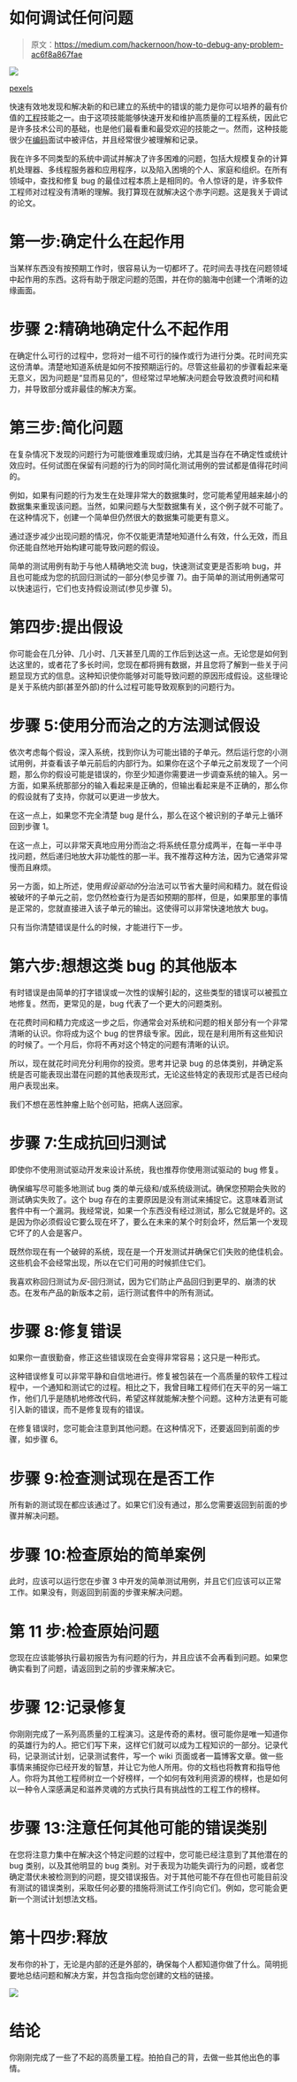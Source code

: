 # 如何调试任何问题

> 原文：<https://medium.com/hackernoon/how-to-debug-any-problem-ac6f8a867fae>

![](img/9dc0284e57752d43fd1cf2e39d6eb40f.png)

[pexels](https://www.pexels.com/photo/nature-red-dew-color-33544/)

快速有效地发现和解决新的和已建立的系统中的错误的能力是你可以培养的最有价值的[工程](https://hackernoon.com/tagged/engineering)技能之一。由于这项技能能够快速开发和维护高质量的工程系统，因此它是许多技术公司的基础，也是他们最看重和最受欢迎的技能之一。然而，这种技能很少在[编码](https://hackernoon.com/tagged/coding)面试中被评估，并且经常很少被理解和记录。

我在许多不同类型的系统中调试并解决了许多困难的问题，包括大规模复杂的计算机处理器、多线程服务器和应用程序，以及陷入困境的个人、家庭和组织。在所有领域中，查找和修复 bug 的最佳过程本质上是相同的。令人惊讶的是，许多软件工程师对过程没有清晰的理解。我打算现在就解决这个赤字问题。这是我关于调试的论文。

# 第一步:确定什么在起作用

当某样东西没有按预期工作时，很容易认为一切都坏了。花时间去寻找在问题领域中起作用的东西。这将有助于限定问题的范围，并在你的脑海中创建一个清晰的边缘画面。

# 步骤 2:精确地确定什么不起作用

在确定什么可行的过程中，您将对一组不可行的操作或行为进行分类。花时间充实这份清单。清楚地知道系统是如何不按预期运行的。尽管这些最初的步骤看起来毫无意义，因为问题是“显而易见的”，但经常过早地解决问题会导致浪费时间和精力，并导致部分或非最佳的解决方案。

# 第三步:简化问题

在复杂情况下发现的问题行为可能很难重现或归纳，尤其是当存在不确定性或统计效应时。任何试图在保留有问题的行为的同时简化测试用例的尝试都是值得花时间的。

例如，如果有问题的行为发生在处理非常大的数据集时，您可能希望用越来越小的数据集来重现该问题。当然，如果问题与大型数据集有关，这个例子就不可能了。在这种情况下，创建一个简单但仍然很大的数据集可能更有意义。

通过逐步减少出现问题的情况，你不仅能更清楚地知道什么有效，什么无效，而且你还能自然地开始构建可能导致问题的假设。

简单的测试用例有助于与他人精确地交流 bug，快速测试变更是否影响 bug，并且也可能成为您的抗回归测试的一部分(参见步骤 7)。由于简单的测试用例通常可以快速运行，它们也支持假设测试(参见步骤 5)。

# 第四步:提出假设

你可能会在几分钟、几小时、几天甚至几周的工作后到达这一点。无论您是如何到达这里的，或者花了多长时间，您现在都将拥有数据，并且您将了解到一些关于问题显现方式的信息。这种知识使你能够对可能导致问题的原因形成假设。这些理论是关于系统内部(甚至外部)的什么过程可能导致观察到的问题行为。

# 步骤 5:使用分而治之的方法测试假设

依次考虑每个假设，深入系统，找到你认为可能出错的子单元。然后运行您的小测试用例，并查看该子单元前后的内部行为。如果你在这个子单元之前发现了一个问题，那么你的假设可能是错误的，你至少知道你需要进一步调查系统的输入。另一方面，如果系统那部分的输入看起来是正确的，但输出看起来是不正确的，那么你的假设就有了支持，你就可以更进一步放大。

在这一点上，如果您不完全清楚 bug 是什么，那么在这个被识别的子单元上循环回到步骤 1。

在这一点上，可以非常天真地应用分而治之:将系统任意分成两半，在每一半中寻找问题，然后递归地放大非功能性的那一半。我不推荐这种方法，因为它通常非常慢而且麻烦。

另一方面，如上所述，使用*假设驱动的*分治法可以节省大量时间和精力。就在假设被破坏的子单元之前，您仍然检查行为是否如预期的那样，但是，如果那里的事情是正常的，您就直接进入该子单元的输出。这使得可以非常快速地放大 bug。

只有当你清楚错误是什么的时候，才能进行下一步。

# 第六步:想想这类 bug 的其他版本

有时错误是由简单的打字错误或一次性的误解引起的，这些类型的错误可以被孤立地修复。然而，更常见的是，bug 代表了一个更大的问题类别。

在花费时间和精力完成这一步之后，你通常会对系统和问题的相关部分有一个非常清晰的认识。你将成为这个 bug 的世界级专家。因此，现在是利用所有这些知识的时候了。一个月后，你将不再对这个特定的问题有清晰的认识。

所以，现在就花时间充分利用你的投资。思考并记录 bug 的总体类别，并确定系统是否可能表现出潜在问题的其他表现形式，无论这些特定的表现形式是否已经向用户表现出来。

我们不想在恶性肿瘤上贴个创可贴，把病人送回家。

# 步骤 7:生成抗回归测试

即使你不使用测试驱动开发来设计系统，我也推荐你使用测试驱动的 bug 修复。

确保编写尽可能多地测试 bug 类的单元级和/或系统级测试。确保您预期会失败的测试确实失败了。这个 bug 存在的主要原因是没有测试来捕捉它。这意味着测试套件中有一个漏洞。我经常说，如果一个东西没有经过测试，那么它就是坏的。这是因为你必须假设它要么现在坏了，要么在未来的某个时刻会坏，然后第一个发现它坏了的人会是客户。

既然你现在有一个破碎的系统，现在是一个开发测试并确保它们失败的绝佳机会。这些机会不会经常出现，所以在它们可用的时候抓住它们。

我喜欢称回归测试为*反*-回归测试，因为它们防止产品回归到更早的、崩溃的状态。在发布产品的新版本之前，运行测试套件中的所有测试。

# 步骤 8:修复错误

如果你一直很勤奋，修正这些错误现在会变得非常容易；这只是一种形式。

这种错误修复可以非常平静和自信地进行。修复被包装在一个高质量的软件工程过程中，一个通知和测试它的过程。相比之下，我曾目睹工程师们在天平的另一端工作，他们几乎是随机地修改代码，希望这样就能解决整个问题。这种方法更有可能引入新的错误，而不是修复现有的错误。

在修复错误时，您可能会注意到其他问题。在这种情况下，还要返回到前面的步骤，如步骤 6。

# 步骤 9:检查测试现在是否工作

所有新的测试现在都应该通过了。如果它们没有通过，那么您需要返回到前面的步骤并解决问题。

# 步骤 10:检查原始的简单案例

此时，应该可以运行您在步骤 3 中开发的简单测试用例，并且它们应该可以正常工作。如果没有，则返回到前面的步骤来解决问题。

# 第 11 步:检查原始问题

您现在应该能够执行最初报告为有问题的行为，并且应该不会再看到问题。如果您确实看到了问题，请返回到之前的步骤来解决它。

# 步骤 12:记录修复

你刚刚完成了一系列高质量的工程演习。这是传奇的素材。很可能你是唯一知道你的英雄行为的人。把它们写下来，这样它们就可以成为工程知识的一部分。记录代码，记录测试计划，记录测试套件，写一个 wiki 页面或者一篇博客文章。做一些事情来捕捉你已经开发的智慧，并让它为他人所用。你的文档也将教育和指导他人。你将为其他工程师树立一个好榜样，一个如何有效利用资源的榜样，也是如何以一种令人深感满足和滋养灵魂的方式执行具有挑战性的工程工作的榜样。

# 步骤 13:注意任何其他可能的错误类别

在您将注意力集中在解决这个特定问题的过程中，您可能已经注意到了其他潜在的 bug 类别，以及其他明显的 bug 类别。对于表现为功能失调行为的问题，或者您确定潜伏未被检测到的问题，提交错误报告。对于其他可能不存在但也可能目前没有测试的错误类别，采取任何必要的措施将测试工作引向它们。例如，您可能会更新一个测试计划想法文档。

# 第十四步:释放

发布你的补丁，无论是内部的还是外部的，确保每个人都知道你做了什么。简明扼要地总结问题和解决方案，并包含指向您创建的文档的链接。

![](img/7f539c085cc8844d84609f3326ae8729.png)

# 结论

你刚刚完成了一些了不起的高质量工程。拍拍自己的背，去做一些其他出色的事情。